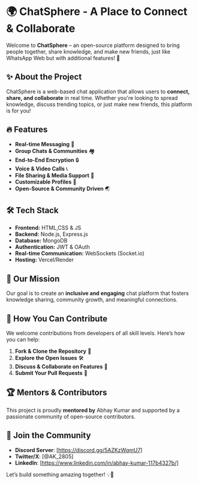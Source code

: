 # 🌍 ChatSphere - A Place to Connect & Collaborate

Welcome to **ChatSphere** – an open-source platform designed to bring people together, share knowledge, and make new friends, just like WhatsApp Web but with additional features! 🚀

## ✨ About the Project
ChatSphere is a web-based chat application that allows users to **connect, share, and collaborate** in real time. Whether you're looking to spread knowledge, discuss trending topics, or just make new friends, this platform is for you!

## 🔥 Features
- **Real-time Messaging** 💬
- **Group Chats & Communities** 🏘️
- **End-to-End Encryption** 🔒
- **Voice & Video Calls** 📞
- **File Sharing & Media Support** 📂
- **Customizable Profiles** 👤
- **Open-Source & Community Driven** 🌏

## 🛠️ Tech Stack
- **Frontend:** HTML,CSS & JS
- **Backend:** Node.js, Express.js
- **Database:** MongoDB
- **Authentication:** JWT & OAuth
- **Real-time Communication:** WebSockets (Socket.io)
- **Hosting:** Vercel/Render

## 🎯 Our Mission
Our goal is to create an **inclusive and engaging** chat platform that fosters knowledge sharing, community growth, and meaningful connections.

## 🤝 How You Can Contribute
We welcome contributions from developers of all skill levels. Here’s how you can help:
1. **Fork & Clone the Repository** 📂
2. **Explore the Open Issues** 🛠️
3. **Discuss & Collaborate on Features** 🤝
4. **Submit Your Pull Requests** 🚀

## 🏆 Mentors & Contributors
This project is proudly **mentored by** Abhay Kumar and supported by a passionate community of open-source contributors.

## 📢 Join the Community
- **Discord Server**: [https://discord.gg/5AZKzWqmU7]
- **Twitter/X**: [@AK_2805]
- **Linkedln**: [https://www.linkedin.com/in/abhay-kumar-117b4327b/]

Let’s build something amazing together! 💡🚀
